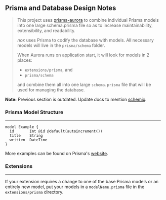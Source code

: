 ## Prisma and Database Design Notes

> This project uses [prisma-aurora](https://github.com/sabinadams/aurora) to combine individual Prisma models into one large schema.prisma file so as to increase maintainability, extensibility, and readability.
>
> _nox_ uses Prisma to codify the database with models. All necessary models will live in the `prisma/schema` folder.
>
> When Aurora runs on application start, it will look for models in 2 places:
> - `extensions/prisma`, and 
> - `prisma/schema` 
> 
> and combine them all into one large `schema.prisma` file that will be used for managing the database. 

**Note:** Previous section is outdated. Update docs to mention [schemix](https://github.com/ridafkih/schemix).

### Prisma Model Structure
---

```prisma
model Example {
  id       Int @id @default(autoincrement())
  title    String
  written  DateTime
}
```
More examples can be found on Prisma's [website](https://www.prisma.io/).

### Extensions
---
If your extension requires a change to one of the base Prisma models or an entirely new model, put your models in a `modelName.prisma` file in the `extensions/prisma` directory.

<br />
